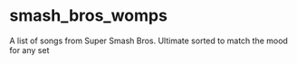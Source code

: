 # smash_bros_womps
A list of songs from Super Smash Bros. Ultimate sorted to match the mood for any set
